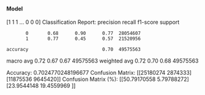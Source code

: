 #### Model
[1 1 1 ... 0 0 0]
Classification Report:
              precision    recall  f1-score   support

           0       0.68      0.90      0.77  28054607
           1       0.77      0.45      0.57  21520956

    accuracy                           0.70  49575563
   macro avg       0.72      0.67      0.67  49575563
weighted avg       0.72      0.70      0.68  49575563

Accuracy: 0.7024770248196677
Confusion Matrix:
[[25180274  2874333]
 [11875536  9645420]]
Confusion Matrix (%):
[[50.79170558  5.79788272]
 [23.9544148  19.4559969 ]]
